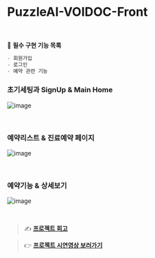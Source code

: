 # PuzzleAI-VOIDOC-Front

<br>

📌 **필수 구현 기능 목록**


```jsx
- 회원가입
- 로그인
- 예약 관련 기능
```

### 초기세팅과 SignUp & Main Home

![image](https://user-images.githubusercontent.com/93895746/200469376-16ce49b0-a8e5-4901-ad14-3d7968b32114.png)

<br>

### 예약리스트 & 진료예약 페이지
![image](https://user-images.githubusercontent.com/93895746/200469543-7545c001-7605-40e6-88e6-c692b2e43790.png)


<br>

### 예약기능 & 상세보기
![image](https://user-images.githubusercontent.com/93895746/200469629-ee6978af-43b0-4b3a-8031-0a076f443f13.png)


<br>

> ✍️ **[프로젝트 회고](https://velog.io/@seul06/v72suwpo)**


> 👉 **[프로젝트 시연영상 보러가기](https://www.youtube.com/watch?v=mLJSyhmvIWk)**

